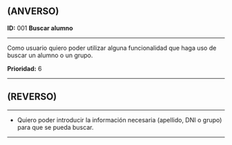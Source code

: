 ## (ANVERSO)

**ID:** 001 **Buscar alumno**

***

Como usuario quiero poder utilizar alguna funcionalidad que haga uso de buscar un alumno o un grupo. 

**Prioridad:** 6

***

## (REVERSO)

***

* Quiero poder introducir la información necesaria (apellido, DNI o grupo) para que se pueda buscar.

***
